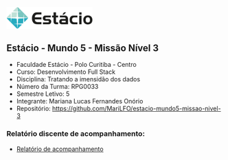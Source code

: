 [<img src="./estacio-logo.webp" width="200"/>](./estacio-logo.webp)

## Estácio - Mundo 5 - Missão Nível 3

- Faculdade Estácio - Polo Curitiba - Centro
- Curso: Desenvolvimento Full Stack
- Disciplina: Tratando a imensidão dos dados
- Número da Turma: RPG0033
- Semestre Letivo: 5
- Integrante: Mariana Lucas Fernandes Onório
- Repositório: https://github.com/MariLFO/estacio-mundo5-missao-nivel-3

### Relatório discente de acompanhamento:
- [Relatório de acompanhamento](./Miss%C3%A3o%20Pr%C3%A1tica_%20Mundo%205%20-%20N%C3%ADvel%203.pdf)